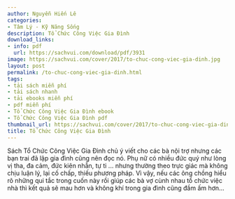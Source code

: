 ```yaml
---
author: Nguyễn Hiến Lê
categories:
- Tâm Lý - Kỹ Năng Sống
description: Tổ Chức Công Việc Gia Đình
download_links:
- info: pdf
  url: https://sachvui.com/download/pdf/3931
image: https://sachvui.com/cover/2017/to-chuc-cong-viec-gia-dinh.jpg
layout: post
permalink: /to-chuc-cong-viec-gia-dinh.html
tags:
- tải sách miễn phí
- tải sách nhanh
- tải ebooks miễn phí
- pdf miễn phí
- Tổ Chức Công Việc Gia Đình ebook
- Tổ Chức Công Việc Gia Đình pdf
thumbnail_url: https://sachvui.com/cover/2017/to-chuc-cong-viec-gia-dinh.jpg
title: Tổ Chức Công Việc Gia Đình
---
```


 <div class="item-desc text-justify"> <p>Sách Tổ Chức Công Việc Gia Đình chủ ý viết cho các bà nội trợ nhưng các bạn trai đã lập gia đình cũng nên đọc nó. Phụ nữ có nhiều đức quý như lòng vị tha, đa cảm, đức kiên nhẫn, tự ti ... nhưng thường theo trực giác mà không chịu luận lý, lại cố chấp, thiếu phương pháp. Vì vậy, nếu các ông chồng hiểu rõ những qui tắc trong cuốn này rồi giúp các bà vợ cùnh nhau tổ chức việc nhà thì kết quả sẽ mau hơn và không khí trong gia đình cũng đầm ấm hơn...</p> </div>